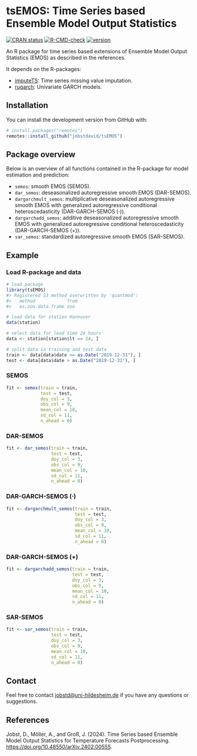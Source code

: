 
# tsEMOS: Time Series based Ensemble Model Output Statistics

<!-- badges: start -->

[![CRAN
status](https://www.r-pkg.org/badges/version/tsEMOS)](https://CRAN.R-project.org/package=tsEMOS)
[![R-CMD-check](https://github.com/jobstdavid/tsEMOS/workflows/R-CMD-check/badge.svg)](https://github.com/jobstdavid/tsEMOS/actions)
[![version](https://img.shields.io/badge/version-0.1.0-green.svg?style=flat)](https://github.com/jobstdavid/tsEMOS)
<!-- badges: end -->

An R package for time series based extensions of Ensemble Model Output
Statistics (EMOS) as described in the references.

It depends on the R-packages:

- [imputeTS](https://cran.r-project.org/web/packages/imputeTS/index.html):
  Time series missing value imputation.
- [rugarch](https://cran.r-project.org/web/packages/rugarch/index.html):
  Univariate GARCH models.

## Installation

You can install the development version from GitHub with:

``` r
# install.packages("remotes")
remotes::install_github("jobstdavid/tsEMOS")
```

## Package overview

Below is an overview of all functions contained in the R-package for
model estimation and prediction:

- `semos`: smooth EMOS (SEMOS).
- `dar_semos`: deseasonalized autoregressive smooth EMOS (DAR-SEMOS).
- `dargarchmult_semos`: multiplicative deseasonalized autoregressive
  smooth EMOS with generalized autoregressive conditional
  heteroscedasticity (DAR-GARCH-SEMOS ($\cdot$)).
- `dargarchadd_semos`: additive deseasonalized autoregressive smooth
  EMOS with generalized autoregressive conditional heteroscedasticity
  (DAR-GARCH-SEMOS (+)).
- `sar_semos`: standardized autoregressive smooth EMOS (SAR-SEMOS).

## Example

### Load R-package and data

``` r
# load package
library(tsEMOS)
#> Registered S3 method overwritten by 'quantmod':
#>   method            from
#>   as.zoo.data.frame zoo

# load data for station Hannover
data(station)

# select data for lead time 24 hours
data <- station[station$lt == 24, ]

# split data in training and test data
train <- data[data$date <= as.Date("2019-12-31"), ]
test <- data[data$date > as.Date("2019-12-31"), ]
```

### SEMOS

``` r
fit <- semos(train = train,
             test = test,
             doy_col = 3,
             obs_col = 9,
             mean_col = 10,
             sd_col = 11,
             n_ahead = 0)
```

### DAR-SEMOS

``` r
fit <- dar_semos(train = train,
                 test = test,
                 doy_col = 3,
                 obs_col = 9,
                 mean_col = 10,
                 sd_col = 11,
                 n_ahead = 0)
```

### DAR-GARCH-SEMOS ($\cdot$)

``` r
fit <- dargarchmult_semos(train = train,
                          test = test,
                          doy_col = 3,
                          obs_col = 9,
                          mean_col = 10,
                          sd_col = 11,
                          n_ahead = 0)
```

### DAR-GARCH-SEMOS (+)

``` r
fit <- dargarchadd_semos(train = train,
                         test = test,
                         doy_col = 3,
                         obs_col = 9,
                         mean_col = 10,
                         sd_col = 11,
                         n_ahead = 0)
```

### SAR-SEMOS

``` r
fit <- sar_semos(train = train,
                 test = test,
                 doy_col = 3,
                 obs_col = 9,
                 mean_col = 10,
                 sd_col = 11,
                 n_ahead = 0)
```

## Contact

Feel free to contact <jobstd@uni-hildesheim.de> if you have any
questions or suggestions.

## References

Jobst, D., Möller, A., and Groß, J. (2024). Time Series based Ensemble
Model Output Statistics for Temperature Forecasts Postprocessing.
<https://doi.org/10.48550/arXiv.2402.00555>.
